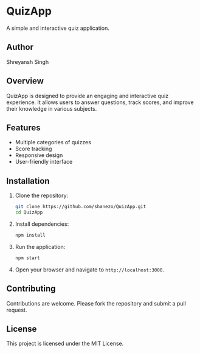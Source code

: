 # QuizApp

A simple and interactive quiz application.

## Author

Shreyansh Singh

## Overview

QuizApp is designed to provide an engaging and interactive quiz experience. It allows users to answer questions, track scores, and improve their knowledge in various subjects.

## Features

- Multiple categories of quizzes
- Score tracking
- Responsive design
- User-friendly interface

## Installation

1. Clone the repository:
    ```sh
    git clone https://github.com/shanezo/QuizApp.git
    cd QuizApp
    ```

2. Install dependencies:
    ```sh
    npm install
    ```

3. Run the application:
    ```sh
    npm start
    ```

4. Open your browser and navigate to `http://localhost:3000`.

## Contributing

Contributions are welcome. Please fork the repository and submit a pull request.

## License

This project is licensed under the MIT License.
